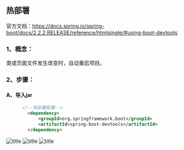 ## 热部署
官方文档：https://docs.spring.io/spring-boot/docs/2.2.2.RELEASE/reference/htmlsingle/#using-boot-devtools
### 1、概念：
类或页面文件发生改变时，自动重启项目。
### 2、步骤：
#### A、导入jar
```xml
      <!--热部署配置-->
        <dependency>
            <groupId>org.springframework.boot</groupId>
            <artifactId>spring-boot-devtools</artifactId>
        </dependency>
```


![title](https://i.loli.net/2020/01/03/r1sTvknP2wUgl4N.png)
![title](https://i.loli.net/2020/01/03/mGJi5o7OTDnIhZL.png)
![title](https://i.loli.net/2020/01/03/jDEk4GHTUqx5ncB.png)